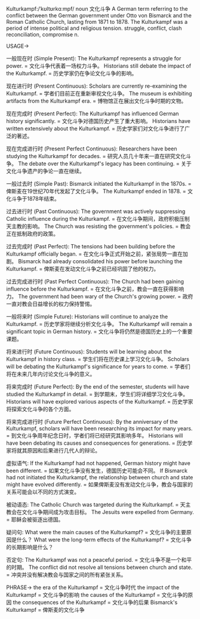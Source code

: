 Kulturkampf:/ˈkʊltʊrkɑːmpf/
noun
文化斗争
A German term referring to the conflict between the German government under Otto von Bismarck and the Roman Catholic Church, lasting from 1871 to 1878.
The Kulturkampf was a period of intense political and religious tension.
struggle, conflict, clash
reconciliation, compromise
n.

USAGE->

一般现在时 (Simple Present):
The Kulturkampf represents a struggle for power. = 文化斗争代表着一场权力斗争。
Historians still debate the impact of the Kulturkampf. = 历史学家仍在争论文化斗争的影响。

现在进行时 (Present Continuous):
Scholars are currently re-examining the Kulturkampf. = 学者们目前正在重新审视文化斗争。
The museum is exhibiting artifacts from the Kulturkampf era. = 博物馆正在展出文化斗争时期的文物。

现在完成时 (Present Perfect):
The Kulturkampf has influenced German history significantly. = 文化斗争对德国历史产生了重大影响。
Historians have written extensively about the Kulturkampf. = 历史学家们对文化斗争进行了广泛的著述。

现在完成进行时 (Present Perfect Continuous):
Researchers have been studying the Kulturkampf for decades. = 研究人员几十年来一直在研究文化斗争。
The debate over the Kulturkampf's legacy has been continuing. = 关于文化斗争遗产的争论一直在继续。


一般过去时 (Simple Past):
Bismarck initiated the Kulturkampf in the 1870s. = 俾斯麦在19世纪70年代发起了文化斗争。
The Kulturkampf ended in 1878. = 文化斗争于1878年结束。


过去进行时 (Past Continuous):
The government was actively suppressing Catholic influence during the Kulturkampf. = 在文化斗争期间，政府积极压制天主教的影响。
The Church was resisting the government's policies. = 教会正在抵制政府的政策。


过去完成时 (Past Perfect):
The tensions had been building before the Kulturkampf officially began. = 在文化斗争正式开始之前，紧张局势一直在加剧。
Bismarck had already consolidated his power before launching the Kulturkampf. = 俾斯麦在发动文化斗争之前已经巩固了他的权力。


过去完成进行时 (Past Perfect Continuous):
The Church had been gaining influence before the Kulturkampf. = 在文化斗争之前，教会一直在获得影响力。
The government had been wary of the Church's growing power. = 政府一直对教会日益增长的权力保持警惕。


一般将来时 (Simple Future):
Historians will continue to analyze the Kulturkampf. = 历史学家将继续分析文化斗争。
The Kulturkampf will remain a significant topic in German history. = 文化斗争将仍然是德国历史上的一个重要课题。


将来进行时 (Future Continuous):
Students will be learning about the Kulturkampf in history class. = 学生们将在历史课上学习文化斗争。
Scholars will be debating the Kulturkampf's significance for years to come. = 学者们将在未来几年内讨论文化斗争的意义。


将来完成时 (Future Perfect):
By the end of the semester, students will have studied the Kulturkampf in detail. = 到学期末，学生们将详细学习文化斗争。
Historians will have explored various aspects of the Kulturkampf. = 历史学家将探索文化斗争的各个方面。


将来完成进行时 (Future Perfect Continuous):
By the anniversary of the Kulturkampf, scholars will have been researching its impact for many years.  = 到文化斗争周年纪念日时，学者们将已经研究其影响多年。
Historians will have been debating its causes and consequences for generations. = 历史学家将就其原因和后果进行几代人的辩论。


虚拟语气:
If the Kulturkampf had not happened, German history might have been different. = 如果文化斗争没有发生，德国历史可能会不同。
If Bismarck had not initiated the Kulturkampf, the relationship between church and state might have evolved differently. = 如果俾斯麦没有发动文化斗争，教会与国家的关系可能会以不同的方式演变。


被动语态:
The Catholic Church was targeted during the Kulturkampf. = 天主教会在文化斗争期间成为攻击目标。
The Jesuits were expelled from Germany. = 耶稣会被驱逐出德国。


疑问句:
What were the main causes of the Kulturkampf? = 文化斗争的主要原因是什么？
What were the long-term effects of the Kulturkampf? = 文化斗争的长期影响是什么？


否定句:
The Kulturkampf was not a peaceful period. = 文化斗争不是一个和平的时期。
The conflict did not resolve all tensions between church and state. = 冲突并没有解决教会与国家之间的所有紧张关系。



PHRASE->
the era of the Kulturkampf = 文化斗争时代
the impact of the Kulturkampf = 文化斗争的影响
the causes of the Kulturkampf = 文化斗争的原因
the consequences of the Kulturkampf = 文化斗争的后果
Bismarck's Kulturkampf = 俾斯麦的文化斗争
